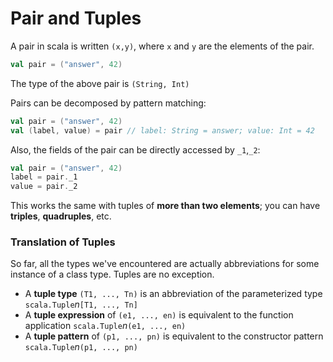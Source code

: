 # Pair and Tuples

A pair in scala is written `(x,y)`, where `x` and `y` are the elements of the pair.
```scala
val pair = ("answer", 42)
```
The type of the above pair is `(String, Int)`

Pairs can be decomposed by pattern matching: 
```scala
val pair = ("answer", 42)
val (label, value) = pair // label: String = answer; value: Int = 42
```
Also, the fields of the pair can be directly accessed by `_1`,`_2`:
```scala
val pair = ("answer", 42)
label = pair._1
value = pair._2
```

This works the same with tuples of **more than two elements**; you can have **triples**, **quadruples**, etc.

### Translation of Tuples

So far, all the types we've encountered are actually abbreviations for some instance of a class type. Tuples are no exception. 

* A **tuple type** `(T1, ..., Tn)` is an abbreviation of the parameterized type `scala.Tuple`*n*`[T1, ..., Tn]`
* A **tuple expression** of `(e1, ..., en)` is equivalent to the function application `scala.Tuple`*n*`(e1, ..., en)`
* A **tuple pattern** of `(p1, ..., pn)` is equivalent to the constructor pattern `scala.Tuple`*n*`(p1, ..., pn)`
